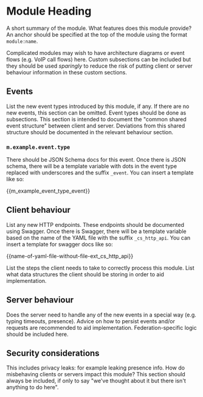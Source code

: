 # Module Heading

A short summary of the module. What features does this module provide?
An anchor should be specified at the top of the module using the format
`module:name`.

Complicated modules may wish to have architecture diagrams or event
flows (e.g. VoIP call flows) here. Custom subsections can be included
but they should be used *sparingly* to reduce the risk of putting client
or server behaviour information in these custom sections.

## Events

List the new event types introduced by this module, if any. If there are
no new events, this section can be omitted. Event types should be done
as subsections. This section is intended to document the "common shared
event structure" between client and server. Deviations from this shared
structure should be documented in the relevant behaviour section.

### `m.example.event.type`

There should be JSON Schema docs for this event. Once there is JSON
schema, there will be a template variable with dots in the event type
replaced with underscores and the suffix `_event`. You can insert a
template like so:

{{m\_example\_event\_type\_event}}

## Client behaviour

List any new HTTP endpoints. These endpoints should be documented using
Swagger. Once there is Swagger, there will be a template variable based
on the name of the YAML file with the suffix `_cs_http_api`. You can
insert a template for swagger docs like so:

{{name-of-yaml-file-without-file-ext\_cs\_http\_api}}

List the steps the client needs to take to correctly process this
module. List what data structures the client should be storing in order
to aid implementation.

## Server behaviour

Does the server need to handle any of the new events in a special way
(e.g. typing timeouts, presence). Advice on how to persist events and/or
requests are recommended to aid implementation. Federation-specific
logic should be included here.

## Security considerations

This includes privacy leaks: for example leaking presence info. How do
misbehaving clients or servers impact this module? This section should
always be included, if only to say "we've thought about it but there
isn't anything to do here".
